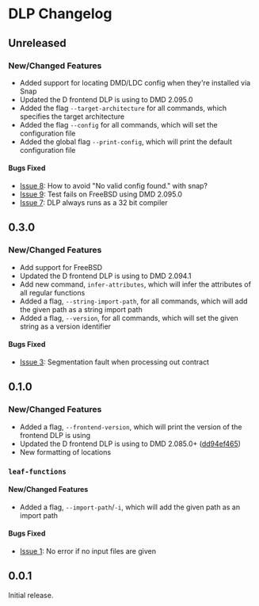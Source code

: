 # DLP Changelog

## Unreleased

### New/Changed Features

* Added support for locating DMD/LDC config when they're installed via Snap
* Updated the D frontend DLP is using to DMD 2.095.0
* Added the flag `--target-architecture` for all commands, which specifies the
target architecture
* Added the flag `--config` for all commands, which will set the configuration
file
* Added the global flag `--print-config`, which will print the default
configuration file

#### Bugs Fixed

* [Issue 8](https://github.com/jacob-carlborg/dlp/issues/8): How to avoid "No valid config found." with snap?
* [Issue 9](https://github.com/jacob-carlborg/dlp/issues/9): Test fails on FreeBSD using DMD 2.095.0
* [Issue 7](https://github.com/jacob-carlborg/dlp/issues/7): DLP always runs as a 32 bit compiler

## 0.3.0

### New/Changed Features

* Add support for FreeBSD
* Updated the D frontend DLP is using to DMD 2.094.1
* Add new command, `infer-attributes`, which will infer the attributes of all
regular functions
* Added a flag, `--string-import-path`, for all commands, which will add the
given path as a string import path
* Added a flag, `--version`, for all commands, which will set the given string
as a version identifier

#### Bugs Fixed

* [Issue 3](https://github.com/jacob-carlborg/dlp/issues/3): Segmentation fault when processing out contract

## 0.1.0
### New/Changed Features

* Added a flag, `--frontend-version`, which will print the version of the
frontend DLP is using
* Updated the D frontend DLP is using to DMD 2.085.0+ ([dd94ef465](https://github.com/dlang/dmd/commit/dd94ef465342d47a94f6c587638c49ce42f54590))
* New formatting of locations

### `leaf-functions`

#### New/Changed Features

* Added a flag, `--import-path`/`-i`, which will add the given path as an import
path

#### Bugs Fixed

* [Issue 1](https://github.com/jacob-carlborg/dlp/issues/1): No error if no input files are given

## 0.0.1

Initial release.
